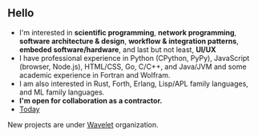## Hello

- I'm interested in __scientific programming__, __network programming__, __software architecture & design__, __workflow & integration patterns__, __embeded software/hardware__, and last but not least, __UI/UX__
- I have professional experience in Python (CPython, PyPy), JavaScript (browser, Node.js), HTML/CSS, Go, C/C++, and Java/JVM and some academic experience in Fortran and Wolfram. 
- I am also interested in Rust, Forth, Erlang, Lisp/APL family languages, and ML family languages. 
- **I'm open for collaboration as a contractor.**
- [Today](https://www.wavelet.space/today/)

New projects are under [Wavelet](https://www.wavelet.space/) organization.
